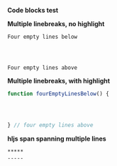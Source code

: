 **Code blocks test**

**Multiple linebreaks, no highlight**

```
Four empty lines below




Four empty lines above
```

**Multiple linebreaks, with highlight**

```js
function fourEmptyLinesBelow() {




} // four empty lines above
```

**hljs span spanning multiple lines**

```markdown
*****
-----
```
